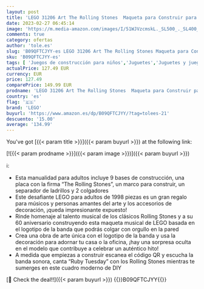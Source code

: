 ```yaml
---
layout: post
title: 'LEGO 31206 Art The Rolling Stones  Maqueta para Construir para Adultos  Decoración para Casa  Cuadro Moderno  DIY  Regalos para Músicos'
date: 2023-02-27 06:45:14
image: 'https://m.media-amazon.com/images/I/51WJVzcmskL._SL500_._SL400_.jpg'
comments: true
category: ofertas
author: 'tole.es'
slug: 'B09QFTCJYY-es LEGO 31206 Art The Rolling Stones Maqueta para Construir...'
sku: 'B09QFTCJYY-es'
tags: [ 'Juegos de construcción para niños','Juguetes','Juguetes y juegos','Sets de construcción','lego','🇪🇸', ]
actualPrice: 127.49 EUR
currency: EUR
price: 127.49
comparePrice: 149.99 EUR
prodname: 'LEGO 31206 Art The Rolling Stones  Maqueta para Construir para Adultos  Decoración para Casa  Cuadro Moderno  DIY  Regalos para Músicos'
country: 'es'
flag: '🇪🇸'
brand: 'LEGO'
buyurl: 'https://www.amazon.es/dp/B09QFTCJYY/?tag=tolees-21'
descuento: '15.00'
average: '134.99'
---
```


You've got [{{< param title >}}]({{< param buyurl >}}) at the following link:

[![{{< param prodname >}}]({{< param image >}})]({{< param buyurl >}})

ℹ️:

- Esta manualidad para adultos incluye 9 bases de construcción, una placa con la firma “The Rolling Stones”, un marco para construir, un separador de ladrillos y 2 colgadores
- Este desafiante LEGO para adultos de 1998 piezas es un gran regalo para músicos y personas amantes del arte y los accesorios de decoración, ¡queda impresionante expuesto!
- Rinde homenaje al talento musical de los clásicos Rolling Stones y a su 60 aniversario construyendo esta maqueta musical de LEGO basada en el logotipo de la banda que podrás colgar con orgullo en la pared
- Crea una obra de arte única con el logotipo de la banda y usa la decoración para adornar tu casa o la oficina, ¡hay una sorpresa oculta en el modelo que contribuye a celebrar un auténtico hito!
- A medida que empiezas a construir escanea el código QR y escucha la banda sonora, canta “Ruby Tuesday” con los Rolling Stones mientras te sumerges en este cuadro moderno de DIY

[🛒 Check the deal!!]({{< param buyurl >}})
{{<world>}}B09QFTCJYY{{</world>}}
